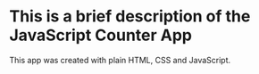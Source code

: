 # This is a brief description of the JavaScript Counter App

This app was created with plain HTML, CSS and JavaScript.
